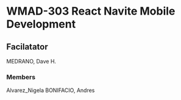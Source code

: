 # WMAD-303 React Navite Mobile Development

## Facilatator 
MEDRANO, Dave H.

### Members
Alvarez_Nigela
BONIFACIO, Andres

